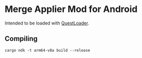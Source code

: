 # Merge Applier Mod for Android

Intended to be loaded with [QuestLoader](https://github.com/sc2ad/QuestLoader).

## Compiling

```
cargo ndk -t arm64-v8a build --release
```